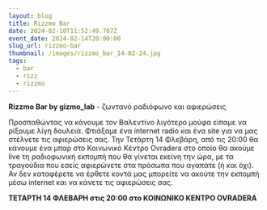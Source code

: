 ```yaml
---
layout: blog
title: Rizzmo Bar
date: 2024-02-10T11:52:49.707Z
event_date: 2024-02-14T20:00:00
slug_url: rizzmo-bar
thumbnail: /images/rizzmo_bar_14-02-24.jpg
tags:
  - bar
  - rizz
  - rizzmo
---
```

**Rizzmo Bar by gizmo_lab** - ζωντανό ραδιόφωνο και αφιερώσεις

Προσπαθώντας να κάνουμε τον Βαλεντίνο λιγότερο μούφα είπαμε να ρίξουμε λίγη δουλειά. Φτιάξαμε ένα internet radio και ένα site για να μας στέλνετε τις αφιερώσεις σας. Την Τετάρτη 14 Φλεβάρη, από τις 20:00 θα κάνουμε ένα μπαρ στο Κοινωνικό Κέντρο Ovradera στο οποίο θα ακούμε live τη ραδιοφωνική εκπομπή που θα γίνεται εκείνη την ώρα, με τα τραγούδια που εσείς αφιερώνετε στα πρόσωπα που αγαπάτε (ή και όχι). Αν δεν καταφέρετε να έρθετε κοντά μας μπορείτε να ακούτε την εκπομπή μέσω internet και να κάνετε τις αφιερώσεις σας.

**ΤΕΤΑΡΤΗ 14 ΦΛΕΒΑΡΗ στις 20:00 στο ΚΟΙΝΩΝΙΚΟ ΚΕΝΤΡΟ OVRADERA**

